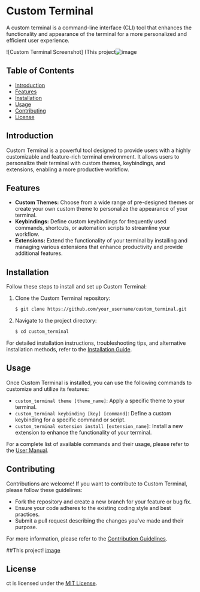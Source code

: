 # Custom Terminal

A custom terminal is a command-line interface (CLI) tool that enhances the functionality and appearance of the terminal for a more personalized and efficient user experience.

![Custom Terminal Screenshot]
(This project![image](https://github.com/happy-kitty0821/custom_terminal/assets/123139757/1e7e5e72-529c-4c0d-beb6-7b4868f966e9)

## Table of Contents

- [Introduction](#introduction)
- [Features](#features)
- [Installation](#installation)
- [Usage](#usage)
- [Contributing](#contributing)
- [License](#license)

## Introduction

Custom Terminal is a powerful tool designed to provide users with a highly customizable and feature-rich terminal environment. It allows users to personalize their terminal with custom themes, keybindings, and extensions, enabling a more productive workflow.

## Features

- **Custom Themes:** Choose from a wide range of pre-designed themes or create your own custom theme to personalize the appearance of your terminal.
- **Keybindings:** Define custom keybindings for frequently used commands, shortcuts, or automation scripts to streamline your workflow.
- **Extensions:** Extend the functionality of your terminal by installing and managing various extensions that enhance productivity and provide additional features.

## Installation

Follow these steps to install and set up Custom Terminal:

1. Clone the Custom Terminal repository:

   ```bash
   $ git clone https://github.com/your_username/custom_terminal.git
   ```

2. Navigate to the project directory:

   ```bash
   $ cd custom_terminal
   ```


For detailed installation instructions, troubleshooting tips, and alternative installation methods, refer to the [Installation Guide](/docs/installation.md).

## Usage

Once Custom Terminal is installed, you can use the following commands to customize and utilize its features:

- `custom_terminal theme [theme_name]`: Apply a specific theme to your terminal.
- `custom_terminal keybinding [key] [command]`: Define a custom keybinding for a specific command or script.
- `custom_terminal extension install [extension_name]`: Install a new extension to enhance the functionality of your terminal.

For a complete list of available commands and their usage, please refer to the [User Manual](/docs/user_manual.md).

## Contributing

Contributions are welcome! If you want to contribute to Custom Terminal, please follow these guidelines:

- Fork the repository and create a new branch for your feature or bug fix.
- Ensure your code adheres to the existing coding style and best practices.
- Submit a pull request describing the changes you've made and their purpose.

For more information, please refer to the [Contribution Guidelines](/CONTRIBUTING.md).

##This project!
[image](https://github.com/happy-kitty0821/custom_terminal/assets/123139757/1e7e5e72-529c-4c0d-beb6-7b4868f966e9)

## License

ct is licensed under the [MIT License](/LICENSE).
